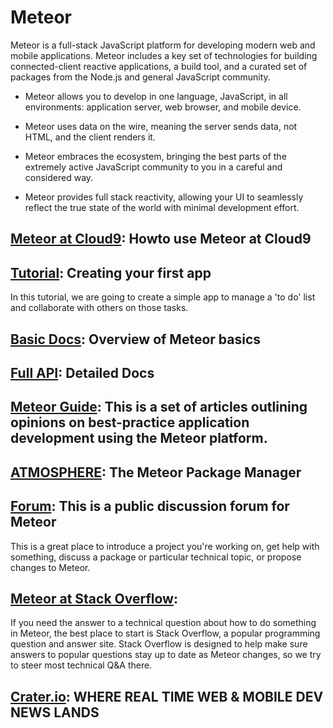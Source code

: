 # Meteor

Meteor is a full-stack JavaScript platform for developing modern web and mobile applications. Meteor includes a key set of technologies for building connected-client reactive applications, a build tool, and a curated set of packages from the Node.js and general JavaScript community.

* Meteor allows you to develop in one language, JavaScript, in all environments: application server, web browser, and mobile device.

* Meteor uses data on the wire, meaning the server sends data, not HTML, and the client renders it.

* Meteor embraces the ecosystem, bringing the best parts of the extremely active JavaScript community to you in a careful and considered way.

* Meteor provides full stack reactivity, allowing your UI to seamlessly reflect the true state of the world with minimal development effort.

## [Meteor at Cloud9](https://docs.c9.io/docs/meteor): Howto use Meteor at Cloud9

## [Tutorial](https://www.meteor.com/tutorials/blaze/creating-an-app): Creating your first app
In this tutorial, we are going to create a simple app to manage a 'to do' list and collaborate with others on those tasks.

## [Basic Docs](http://docs.meteor.com/#/basic/): Overview of Meteor basics

## [Full API](http://docs.mSeteor.com/#/full/): Detailed Docs

## [Meteor Guide](http://guide.meteor.com/): This is a set of articles outlining opinions on best-practice application development using the Meteor platform.

## [ATMOSPHERE](https://atmospherejs.com/): The Meteor Package Manager

## [Forum](https://forums.meteor.com/): This is a public discussion forum for Meteor
This is a great place to introduce a project you're working on, get help with something, discuss a package or particular technical topic, or propose changes to Meteor.

## [Meteor at Stack Overflow](http://stackoverflow.com/questions/tagged/meteor):
If you need the answer to a technical question about how to do something in Meteor, the best place to start is Stack Overflow, a popular programming question and answer site. Stack Overflow is designed to help make sure answers to popular questions stay up to date as Meteor changes, so we try to steer most technical Q&A there.

## [Crater.io](https://crater.io/): WHERE REAL TIME WEB & MOBILE DEV NEWS LANDS